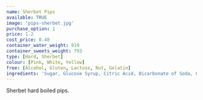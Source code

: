 ```yaml
---
name: Sherbet Pips
available: TRUE
image: 'pips-sherbet.jpg'
purchase_option: 1
price: 1.2
cost_price: 0.48
container_water_weight: 919
container_sweets_weight: 793
type: [Hard, Sherbet]
colour: [Pink, White, Yellow]
free: [Alcohol, Gluten, Lactose, Nut, Gelatin]
ingredients: 'Sugar, Glucose Syrup, Citric Acid, Bicarbonate of Soda, Colours: Beetroot, Carotene'
---
```

Sherbet hard boiled pips.